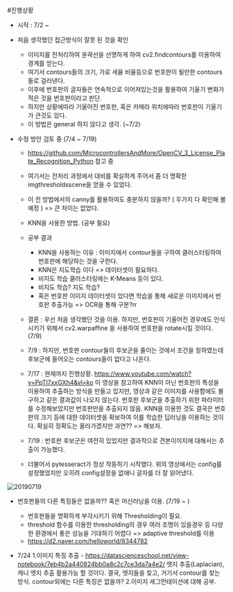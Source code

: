 #진행상황

- 시작 : 7/2 ~
- 처음 생각했던 접근방식이 잘못 된 것을 확인
  - 이미지를 전처리하여 윤곽선을 선명하게 하여 cv2.findcontours를 이용하여 경계를 얻는다.
  - 여기서 contours들의 크기, 가로 세율 비율등으로 번호판이 될만한 contours들로 걸러낸다.
  - 이후에 번호판의 글자들은 연속적으로 이어져있는것을 활용하여 기울기 변화가 적은 것을 번호판이라고 판단.
  - 하지만 상황에따라 기울어진 번호판, 혹은 카메라 위치에따라 번호판이 기울기가 큰것도 있다.
  - 이 방법은 general 하지 않다고 생각. (~7/2)


- 수정 방안 검토 중 (7/4 ~ 7/19)
  - https://github.com/MicrocontrollersAndMore/OpenCV_3_License_Plate_Recognition_Python 참고 중
  - 여기서는 전처리 과정에서 대비를 확실하게 주어서 좀 더 명확한 imgthresholdsscene을 얻을 수 있었다.
  - 이 전 방법에서의 canny를 활용하여도 충분하지 않을까? ( 두가지 다 확인해 볼 예정 ) => 큰 차이는 없었다.
  - KNN을 사용한 방법. (공부 필요)
  
  - 공부 결과
    - KNN을 사용하는 이유 : 이미지에서 contour들을 구하여 클러스터링하여 번호판에 해당하는 것을 구한다.
    - KNN은 지도학습 이다 => 데이터셋이 필요하다.
    - 비지도 학습 클러스터링에는 K-Means 등이 있다.
    - 비지도 학습? 지도 학습?
    - 혹은 번호판 이미지 데이터셋이 있다면 학습을 통해 새로운 이미지에서 번호판 추출가능 => OCR을 통해 구분?rr
    
  - 결론 : 우선 처음 생각했던 것을 이용. 하지만, 번호판이 기울어진 경우에도 인식시키기 위해서 cv2.warpaffine 을 사용하여 번호판을 rotate시킬 것이다.
    (7/9)
    
  - 7/9 : 하지만, 번호판 contour들의 후보군을 줄이는 것에서 조건을 정하였는데 후보군에 들어오는 contours들이 없다고 나온다.
  
  - 7/17 : 현재까지 진행상황. https://www.youtube.com/watch?v=PpTl7xxGXh4&vl=ko 이 영상을 참고하여 KNN이 아닌 번호판의 특성을 이용하여 추출하는 방식을 만들고 있지만, 영상과 같은 이미지를 사용함에도 불구하고 같은 결과값이 나오지 않는다. 번호판 후보군을 추출하기 위한 파라미터를 수정해보았지만 번호판만을 추출되지 않음. 
  KNN을 이용한 것도 결국은 번호판의 크기 등에 대한 데이터셋을 확보하여 이를 학습한 딥러닝을 이용하는 것이다. 확실히 정확도는 올라가겠지만 과연?? => 해보자.
  
  - 7/19 : 번호판 후보군은 여전히 있었지만 결과적으로 견본이미지에 대해서는 추출이 가능했다. 
  - 더불어서 pytesseract가 정상 작동하기 시작했다. 위의 영상에서는 config를 설정했었지만 오히려 config설정을 없애니 글자를 더 잘 읽어냈다.
  

  
![20190719](https://user-images.githubusercontent.com/38280229/61512166-fe6b2700-aa33-11e9-870e-d676c7e80b09.png)


  - 번호판들의 다른 특징들은 없을까?? 혹은 머신러닝을 이용. (7/19 ~ ) 
    - 번호판들을 명확하게 부각시키기 위해 Thresholding이 필요.
    - threshold 함수를 이용한 thresholding의 경우 여러 조명이 있을경우 등 다양한 환경에서 좋은 성능을 기대하기 어렵다 => adaptive threshold를 이용
    - https://d2.naver.com/helloworld/8344782 
  
  - 7/24 
    1.이미지 특징 추출 - https://datascienceschool.net/view-notebook/7eb4b2a440824bb0a8c2c7ce3da7a4e2/
      엣지 추출(Laplacian), 캐니 엣지 추출 활용가능 할 것이다. 
      결국, 엣지들을 찾고, 거기서 contour를 찾는 방식. contour외에는 다른 특징은 없을까? 
    2.이미지 세그먼테이션에 대해 공부.
  
